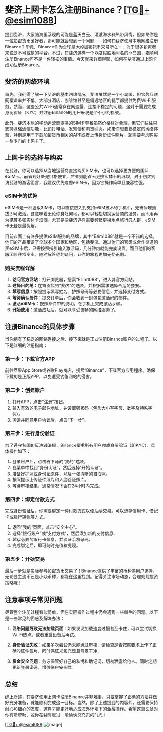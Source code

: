 # 斐济上网卡怎么注册Binance？[[TG💪+ @esim1088](https://t.me/s/esim1088)]

提到斐济，大家脑海里浮现的可能是蓝天白云、清澈海水和热带风情，但如果你是一位加密货币爱好者，那可能就会想到一个问题——如何在斐济使用本地网络注册Binance？毕竟，Binance作为全球最大的加密货币交易所之一，对于很多投资者来说是不可或缺的平台。不过，在斐济这样一个以度假胜地闻名的小岛国，要顺利注册Binance可不是一件轻松的事情。今天就来详细聊聊，如何在斐济通过上网卡成功注册Binance。

## 斐济的网络环境

首先，我们得了解一下斐济的基本网络情况。斐济虽然是一个小岛国，但它的互联网覆盖率并不低。大部分酒店、咖啡馆甚至是偏远地区的餐厅都提供免费Wi-Fi服务。然而，这些公共Wi-Fi通常存在网速慢、连接不稳定的问题，这对于需要完成身份验证（KYC）并注册Binance的用户来说是个不小的挑战。

此外，斐济本地的移动运营商提供的SIM卡套餐虽然价格相对合理，但它们往往只支持基础通信功能，比如打电话、发短信和浏览网页。如果你想要更稳定的网络体验，特别是用于下载加密货币相关的APP或者上传身份证件照片，就需要考虑购买一张专门的上网卡了。

## 上网卡的选择与购买

在斐济，你可以选择从当地运营商直接购买SIM卡，也可以选择更方便的国际eSIM卡。前者的好处是价格便宜，后者则能省去更换实体卡的麻烦。对于初次到访斐济的游客而言，我建议优先考虑eSIM卡，因为它操作简单且兼容性强。

### eSIM卡的优势

eSIM卡是一种虚拟SIM卡，可以直接嵌入到支持eSIM技术的手机中，无需物理插拔即可激活。这意味着无论你身处何地，都可以轻松切换运营商的服务，而不用再为携带多张实体卡烦恼。尤其是像斐济这样需要频繁更换地点旅行的人群，eSIM卡无疑是最优解。

目前市面上有许多提供eSIM服务的品牌，其中“Esim1088”就是一个不错的选择。他们的产品覆盖了全球多个国家和地区，包括斐济。通过他们的官网或合作渠道购买eSIM卡后，只需按照指引输入激活码，几分钟内就能完成设置。而且他们的客服团队非常专业，随时解答你的疑问，让你的旅程更加无忧无虑。

### 购买流程详解

1. **访问官方网站**：打开浏览器，搜索“Esim1088”，进入其官方网站。
2. **选择目的地**：在首页找到“斐济”的选项，并根据需求选择合适的套餐。
3. **填写信息**：按照提示填写姓名、护照号码等必要信息，并选择支付方式。
4. **等待确认邮件**：提交订单后，你会收到一封包含激活码的邮件。
5. **激活eSIM卡**：按照邮件中的说明，在手机上完成激活步骤。
6. **开始使用**：激活成功后，就可以享受流畅的网络服务了。

## 注册Binance的具体步骤

当你拥有了稳定的网络连接之后，接下来就是正式注册Binance账户的过程了。以下是详细的注册指南：

### 第一步：下载官方APP

前往苹果App Store或谷歌Play商店，搜索“Binance”，下载官方应用程序。确保下载的是正版APP，以免遭受钓鱼网站的侵害。

### 第二步：创建账户

1. 打开APP，点击“注册”按钮。
2. 输入有效的电子邮件地址，并设置强密码（包含大小写字母、数字及特殊字符）。
3. 阅读并同意用户协议后，点击“下一步”。

### 第三步：进行身份验证

为了遵守各国的反洗钱法规，Binance要求所有用户完成身份验证（即KYC）。具体操作如下：

1. 登录账户后，点击右下角的“我的”选项。
2. 在菜单中找到“身份认证”，然后选择“开始认证”。
3. 准备好护照或身份证原件，以及一张清晰的自拍照。
4. 按照提示上传证件照片和人脸验证照片。
5. 等待审核结果，通常情况下会在24小时内完成。

### 第四步：绑定付款方式

完成身份验证后，你需要绑定一种付款方式以便后续交易。可以选择信用卡、借记卡或银行转账等方式。

1. 返回“我的”页面，点击“安全中心”。
2. 选择“银行账户”或“支付方式”，然后添加新的支付信息。
3. 填写必要的银行卡信息，并验证手机号码。
4. 完成绑定后，即可随时充值和提现。

### 第五步：开始交易

最后一步就是实际参与加密货币交易了！Binance提供了丰富的币种供用户选择，无论是主流币还是小众币种，都能在这里找到。记得关注市场动态，合理规划投资策略哦！

## 注意事项与常见问题

尽管整个注册过程看似简单，但在实际操作过程中仍会遇到一些棘手的问题。以下是一些常见的困惑及解决办法：

1. **网络问题导致无法加载页面**：如果发现加载速度过慢甚至卡住，可以尝试切换Wi-Fi热点，或者重启设备后再试。
   
2. **身份验证失败**：如果多次尝试仍未能通过审核，请检查是否按照要求上传了正确的证件图片，同时保证光线充足且背景干净。
   
3. **资金安全问题**：务必保管好自己的私钥和助记词，切勿泄露给他人。同时定期更新登录密码，增强账户安全性。

## 总结

综上所述，在斐济使用上网卡注册Binance并非难事，只要掌握了正确的方法并做好充分准备，就能顺利完成这一目标。当然，除了上述提到的内容外，还需要保持耐心和细心的态度，这样才能更好地适应海外环境下的金融操作。希望这篇文章对你有所帮助，祝你在斐济度过一段愉快又充实的时光！

[[TG💪+ @esim1088](https://t.me/s/esim1088) ![Image](https://i.postimg.cc/4NQfJmqS/Snipaste-2025-05-13-00-14-12.png)]